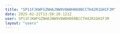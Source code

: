 ```yaml
---
title: "SP11FJKWFGZNHAJNW9V0W0H060BCCTH42R1GH1FJM"
date: 2025-02-22T13:50:20.121Z
user: SP11FJKWFGZNHAJNW9V0W0H060BCCTH42R1GH1FJM
layout: "users"
---
```

    